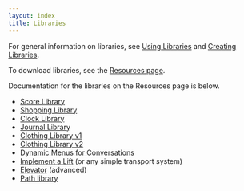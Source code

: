 ```yaml
---
layout: index
title: Libraries
---
```


For general information on libraries, see [Using Libraries](tutorial/using_libraries.html) and [Creating Libraries](creating_libraries.html).

To download libraries, see the [Resources page](http://www.textadventures.co.uk/quest/resources/).

Documentation for the libraries on the Resources page is below.

-   [Score Library](libraries/score_library.html)
-   [Shopping Library](libraries/shopping_library.html)
-   [Clock Library](libraries/clock_library.html)
-   [Journal Library](libraries/journal_library.html)
-   [Clothing Library v1](libraries/clothing_library.html)
-   [Clothing Library v2](libraries/clothing_library2.html)
-   [Dynamic Menus for Conversations](guides/dynamic_menus_for_conversations.html)
-   [Implement a Lift](guides/implement_a_lift.html) (or any simple transport system)
-   [Elevator](libraries/elevator.html) (advanced)
-   [Path library](libraries/path_library.html)

